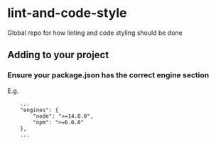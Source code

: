# lint-and-code-style

Global repo for how linting and code styling should be done

## Adding to your project

### Ensure your package.json has the correct engine section

E.g.

```
    ...
    "engines": {
        "node": ">=14.0.0",
        "npm": ">=6.0.0"
    },
    ...
```
